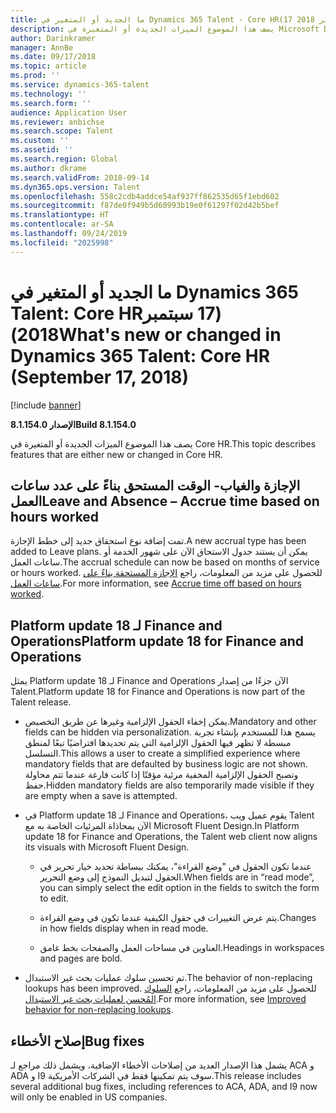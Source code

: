 ```yaml
---
title: ما الجديد أو المتغير في Dynamics 365 Talent - Core HR(17 سبتمبر 2018)
description: يصف هذا الموضوع الميزات الجديدة أو المتغيرة في Microsoft Dynamics 365 Talent - Core HR.
author: Darinkramer
manager: AnnBe
ms.date: 09/17/2018
ms.topic: article
ms.prod: ''
ms.service: dynamics-365-talent
ms.technology: ''
ms.search.form: ''
audience: Application User
ms.reviewer: anbichse
ms.search.scope: Talent
ms.custom: ''
ms.assetid: ''
ms.search.region: Global
ms.author: dkrame
ms.search.validFrom: 2018-09-14
ms.dyn365.ops.version: Talent
ms.openlocfilehash: 558c2cdb4addce54af937ff862535d65f1ebd602
ms.sourcegitcommit: f87de0f949b5d60993b19e0f61297f02d42b5bef
ms.translationtype: HT
ms.contentlocale: ar-SA
ms.lasthandoff: 09/24/2019
ms.locfileid: "2025998"
---
```

# <a name="whats-new-or-changed-in-dynamics-365-talent-core-hr-september-17-2018"></a><span data-ttu-id="b0f28-103">ما الجديد أو المتغير في Dynamics 365 Talent: Core HR‏ (17 سبتمبر 2018)</span><span class="sxs-lookup"><span data-stu-id="b0f28-103">What's new or changed in Dynamics 365 Talent: Core HR (September 17, 2018)</span></span>

[!include [banner](includes/banner.md)]

<span data-ttu-id="b0f28-104">**الإصدار 8.1.154.0**</span><span class="sxs-lookup"><span data-stu-id="b0f28-104">**Build 8.1.154.0**</span></span>

<span data-ttu-id="b0f28-105">يصف هذا الموضوع الميزات الجديدة أو المتغيرة في Core HR.</span><span class="sxs-lookup"><span data-stu-id="b0f28-105">This topic describes features that are either new or changed in Core HR.</span></span>

## <a name="leave-and-absence--accrue-time-based-on-hours-worked"></a><span data-ttu-id="b0f28-106">الإجازة والغياب- الوقت المستحق بناءً على عدد ساعات العمل</span><span class="sxs-lookup"><span data-stu-id="b0f28-106">Leave and Absence – Accrue time based on hours worked</span></span>

<span data-ttu-id="b0f28-107">تمت إضافة نوع استحقاق جديد إلى خطط الإجازة.</span><span class="sxs-lookup"><span data-stu-id="b0f28-107">A new accrual type has been added to Leave plans.</span></span> <span data-ttu-id="b0f28-108">يمكن أن يستند جدول الاستحاق الآن على شهور الخدمة أو ساعات العمل.</span><span class="sxs-lookup"><span data-stu-id="b0f28-108">The accrual schedule can now be based on months of service or hours worked.</span></span> <span data-ttu-id="b0f28-109">للحصول على مزيد من المعلومات، راجع [الإجازة المستحقة بناءً على ساعات العمل](leave-accrue-hours-worked.md).</span><span class="sxs-lookup"><span data-stu-id="b0f28-109">For more information, see [Accrue time off based on hours worked](leave-accrue-hours-worked.md).</span></span>

## <a name="platform-update-18-for-finance-and-operations"></a><span data-ttu-id="b0f28-110">Platform update 18 لـ Finance and Operations</span><span class="sxs-lookup"><span data-stu-id="b0f28-110">Platform update 18 for Finance and Operations</span></span>

<span data-ttu-id="b0f28-111">يمثل Platform update 18 لـ Finance and Operations الآن جزءًا من إصدار Talent.</span><span class="sxs-lookup"><span data-stu-id="b0f28-111">Platform update 18 for Finance and Operations is now part of the Talent release.</span></span> 

-   <span data-ttu-id="b0f28-112">يمكن إخفاء الحقول الإلزامية وغيرها عن طريق التخصيص.</span><span class="sxs-lookup"><span data-stu-id="b0f28-112">Mandatory and other fields can be hidden via personalization.</span></span> <span data-ttu-id="b0f28-113">يسمح هذا للمستخدم بإنشاء تجربة مبسطة لا تظهر فيها الحقول الإلزامية التي يتم تحديدها افتراضيًا تبعًا لمنطق التسلسل.</span><span class="sxs-lookup"><span data-stu-id="b0f28-113">This allows a user to create a simplified experience where mandatory fields that are defaulted by business logic are not shown.</span></span> <span data-ttu-id="b0f28-114">وتصبح الحقول الإلزامية المخفية مرئية مؤقتًا إذا كانت فارغة عندما تتم محاولة حفظ.</span><span class="sxs-lookup"><span data-stu-id="b0f28-114">Hidden mandatory fields are also temporarily made visible if they are empty when a save is attempted.</span></span>

-   <span data-ttu-id="b0f28-115">في Platform update 18 لـ Finance and Operations، يقوم عميل ويب Talent الآن بمحاذاة المرئيات الخاصة به مع Microsoft Fluent Design.</span><span class="sxs-lookup"><span data-stu-id="b0f28-115">In Platform update 18 for Finance and Operations, the Talent web client now aligns its visuals with Microsoft Fluent Design.</span></span>

    -   <span data-ttu-id="b0f28-116">عندما تكون الحقول في "وضع القراءة"، يمكنك ببساطة تحديد خيار تحرير في الحقول لتبديل النموذج إلى وضع التحرير.</span><span class="sxs-lookup"><span data-stu-id="b0f28-116">When fields are in “read mode”, you can simply select the edit option in the fields to switch the form to edit.</span></span>

    -   <span data-ttu-id="b0f28-117">يتم عرض التغييرات في حقول الكيفية عندما تكون في وضع القراءة.</span><span class="sxs-lookup"><span data-stu-id="b0f28-117">Changes in how fields display when in read mode.</span></span>

    -   <span data-ttu-id="b0f28-118">العناوين في مساحات العمل والصفحات بخط غامق.</span><span class="sxs-lookup"><span data-stu-id="b0f28-118">Headings in workspaces and pages are bold.</span></span>

-   <span data-ttu-id="b0f28-119">تم تحسين سلوك عمليات بحث غير الاستبدال.</span><span class="sxs-lookup"><span data-stu-id="b0f28-119">The behavior of non-replacing lookups has been improved.</span></span> <span data-ttu-id="b0f28-120">للحصول على مزيد من المعلومات، راجع [السلوك المُحسن لعمليات بحث غير الاستبدال](https://na01.safelinks.protection.outlook.com/?url=https%3A%2F%2Fdocs.microsoft.com%2Fen-us%2Fbusiness-applications-release-notes%2FOctober18%2Fdynamics365-finance-operations%2Fnon-replacing-lookups&data=02%7C01%7C%7Ce0b3b3bee47b4424aaa208d619ce86f2%7C72f988bf86f141af91ab2d7cd011db47%7C1%7C0%7C636724772137980342&sdata=RN1qjtZSLtS010zgs0KlcwFrrB8Z7uWWGtFjdxdaamg%3D&reserved=0).</span><span class="sxs-lookup"><span data-stu-id="b0f28-120">For more information, see [Improved behavior for non-replacing lookups](https://na01.safelinks.protection.outlook.com/?url=https%3A%2F%2Fdocs.microsoft.com%2Fen-us%2Fbusiness-applications-release-notes%2FOctober18%2Fdynamics365-finance-operations%2Fnon-replacing-lookups&data=02%7C01%7C%7Ce0b3b3bee47b4424aaa208d619ce86f2%7C72f988bf86f141af91ab2d7cd011db47%7C1%7C0%7C636724772137980342&sdata=RN1qjtZSLtS010zgs0KlcwFrrB8Z7uWWGtFjdxdaamg%3D&reserved=0).</span></span>

## <a name="bug-fixes"></a><span data-ttu-id="b0f28-121">إصلاح الأخطاء</span><span class="sxs-lookup"><span data-stu-id="b0f28-121">Bug fixes</span></span>

<span data-ttu-id="b0f28-122">يشمل هذا الإصدار العديد من إصلاحات الأخطاء الإضافية، ويشمل ذلك مراجع لـ ACA و ADA و I9 سوف يتم تمكينها فقط في الشركات الأمريكية.</span><span class="sxs-lookup"><span data-stu-id="b0f28-122">This release includes several additional bug fixes, including references to ACA, ADA, and I9 now will only be enabled in US companies.</span></span>
